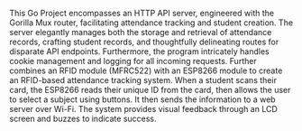 This Go Project encompasses an HTTP API server, engineered with the Gorilla Mux router, facilitating
attendance tracking and student creation. The server elegantly manages both the storage and retrieval of
attendance records, crafting student records, and thoughtfully delineating routes for disparate API endpoints.
Furthermore, the program intricately handles cookie management and logging for all incoming requests.
Further combines an RFID module (MFRC522) with an ESP8266 module to create an RFID-based
attendance tracking system. When a student scans their card, the ESP8266 reads their unique ID from the
card, then allows the user to select a subject using buttons. It then sends the information to a web server
over Wi-Fi. The system provides visual feedback through an LCD screen and buzzes to indicate success.